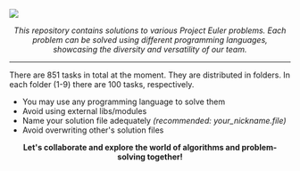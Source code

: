 <a href="https://t.me/+m0ep5gz5bEoyN2Yy"><img src="https://github.com/muminovbob/muminovbob/blob/main/img/banner.png"></a>


<p align='center'><i></u>This repository contains solutions to various Project Euler problems. Each problem can be solved using different programming languages, showcasing the diversity and versatility of our team.</i></p>
<hr>
<!-- <h3>📰Rules</h3> -->
<p>There are 851 tasks in total at the moment. They are distributed in folders. In each folder (1-9) there are 100 tasks, 
  respectively. 
  <ul>
    <li>You may use any programming language to solve them</li>
    <li>Avoid using external libs/modules</li>
    <li>Name your solution file adequately <i>(recommended: your_nickname.file)</i></li>
    <li>Avoid overwriting other's solution files</li>
  </ul></p>
<!--  
<h3>🔬Contribution Guidelines</h3>
<p>We encourage contributions from all team members. Feel free to submit your solutions in any programming language you are comfortable with. To contribute:</p>
<ol>
    <li>Fork this repository.</li>
    <li>Create a new branch for your solution.</li>
    <li>Add your solution in the appropriate problem directory under the chosen language directory.</li>
    <li>Create a Pull Request with a brief description of your solution.</li>
</ol>
-->
<p align='center'><b>Let's collaborate and explore the world of algorithms and problem-solving together!</b></p>
